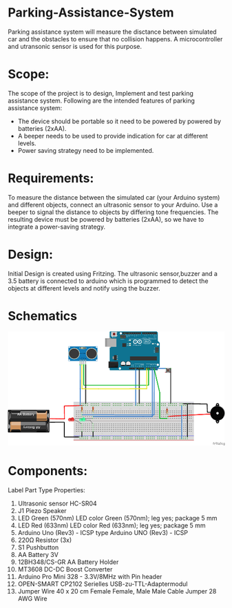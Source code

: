 # Parking-Assistance-System
Parking assistance system will measure the disctance between simulated car and the obstacles to ensure that no collision happens. A microcontroller and utransonic sensor is used for this purpose.

# Scope:
The scope of the project is to design, Implement and test parking assistance system. Following are the intended features of parking assistance system:
*	The device should be portable so it need to be powered by powered by batteries (2xAA). 
*	A beeper needs to be used to provide indication for car at different levels.
*	Power saving strategy need to be implemented. 

# Requirements:
To measure the distance between the simulated car (your Arduino system) and different objects, connect an ultrasonic sensor to your Arduino. Use a beeper to signal the distance to objects by differing tone frequencies. The resulting device must be powered by batteries (2xAA), so we have to integrate a power-saving strategy.

# Design:
Initial Design is created using Fritzing. The ultrasonic sensor,buzzer and a 3.5 battery is connected to arduino which is programmed to detect the objects at different levels and notify using the buzzer.
# Schematics
![Hardware-Design](https://github.com/zuhadmahmood/Parking-Assistance-System/blob/a9ecaa54b2dcd59a5a30f52fa36003a6b9d7365b/Images/Scmentics.png)

# Components:
Label	Part Type	Properties:
1. Ultrasonic sensor HC-SR04
1. J1	Piezo Speaker	
1. LED	Green (570nm) LED	color Green (570nm); leg yes; package 5 mm
1. LED	Red (633nm) LED	color Red (633nm); leg yes; package 5 mm
1. Arduino Uno (Rev3) - ICSP	type Arduino UNO (Rev3) - ICSP
1. 220Ω Resistor	(3x)
1. S1	Pushbutton	
1. AA Battery 3V
1. 12BH348/CS-GR AA Battery Holder
1. MT3608 DC-DC Boost Converter
1. Arduino Pro Mini 328 - 3.3V/8MHz with Pin header 
1. OPEN-SMART CP2102 Serielles USB-zu-TTL-Adaptermodul
1. Jumper Wire 40 x 20 cm Female Female, Male Male Cable Jumper 28 AWG Wire
